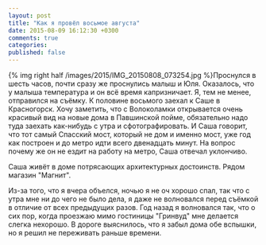 ```yaml
---
layout: post
title: "Как я провёл восьмое августа"
date: 2015-08-09 16:12:30 +0300
comments: true
categories: 
published: false
---
```

{% img right half /images/2015/IMG_20150808_073254.jpg %}Проснулся в шесть часов, почти сразу же проснулись малыш и Юля. Оказалось, что у малыша температура и он всё время капризничает. Я, тем не менее, отправился на съёмку. К половине восьмого заехал к Саше в Красногорск. Хочу заметить, что с Волоколамки открывается очень красивый вид на новые дома в Павшинской пойме, обязательно надо туда заехать как-нибудь с утра и сфотографировать. И Саша говорит, что тот самый Спасский мост, который не дом и именно мост, уже год как построен и до метро идти всего двенадцать минут. На вопрос почему же он не ездит на работу на метро, Саша отвечал уклончиво.

Саша живёт в доме потрясающих архитектурных достоинств. Рядом магазин "Магнит".

Из-за того, что я вчера объелся, ночью я не оч хорошо спал, так что с утра мне ни до чего не было дела, я даже не волновался перед съёмкой в отличие от всех предыдущих разов. Год назад я волновался так, что о сих пор, когда проезжаю мимо гостиницы "Гринвуд" мне делается слегка нехорошо. В дороге выяснилось, что я забыл дома обе вспышки, но я решил не переживать раньше времени.


